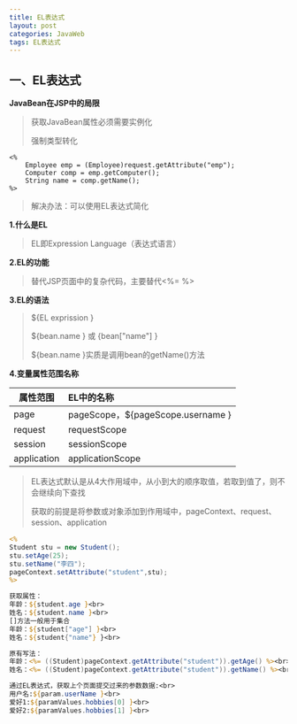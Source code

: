 ```yaml
---
title: EL表达式
layout: post
categories: JavaWeb
tags: EL表达式
---
```

## 一、EL表达式

**JavaBean在JSP中的局限**

> 获取JavaBean属性必须需要实例化
>
> 强制类型转化

```
<%	
	Employee emp = (Employee)request.getAttribute("emp");
	Computer comp = emp.getComputer();
	String name = comp.getName();
%>
```

> 解决办法：可以使用EL表达式简化

**1.什么是EL**

> EL即Expression Language（表达式语言）

**2.EL的功能**

> 替代JSP页面中的复杂代码，主要替代<%=  %>

**3.EL的语法**

> ${EL exprission }
>
> ${bean.name } 或 {bean["name"] }
>
> ${bean.name }实质是调用bean的getName()方法

**4.变量属性范围名称**

| 属性范围    | EL中的名称                        |
| ----------- | :-------------------------------- |
| page        | pageScope，${pageScope.username } |
| request     | requestScope                      |
| session     | sessionScope                      |
| application | applicationScope                  |

> EL表达式默认是从4大作用域中，从小到大的顺序取值，若取到值了，则不会继续向下查找
>
> 获取的前提是将参数或对象添加到作用域中，pageContext、request、session、application

```jsp
<%
Student stu = new Student();
stu.setAge(25);
stu.setName("李四");
pageContext.setAttribute("student",stu);
%>

获取属性：
年龄：${student.age }<br>
姓名：${student.name }<br>
[]方法一般用于集合
年龄：${student["age"] }<br>
姓名：${student{"name"} }<br>

原有写法：
年龄：<%= ((Student)pageContext.getAttribute("student")).getAge() %><br>
姓名：<%= ((Student)pageContext.getAttribute("student")).getName() %><br>
```

```jsp
通过EL表达式，获取上个页面提交过来的参数数据:<br>
用户名:${param.userName }<br>
爱好1:${paramValues.hobbies[0] }<br>
爱好2:${paramValues.hobbies[1] }<br>
```